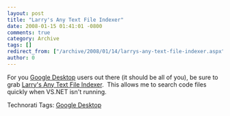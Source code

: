 ```yaml
---
layout: post
title: "Larry's Any Text File Indexer"
date: 2008-01-15 01:41:01 -0800
comments: true
category: Archive
tags: []
redirect_from: ["/archive/2008/01/14/larrys-any-text-file-indexer.aspx"]
author: 0
---
```

<!-- more -->
<p>For you <a href="http://desktop.google.com/" target="_blank">Google Desktop</a> users out there (it should be all of you), be sure to grab <a href="http://desktop.google.com/plugins/i/indexitall.html?hl=en" target="_blank">Larry's Any Text File Indexer</a>.  This allows me to search code files quickly when VS.NET isn't running.</p>  <div class="wlWriterSmartContent" id="scid:0767317B-992E-4b12-91E0-4F059A8CECA8:e4c5e46e-efa3-43c6-bb5e-a437c1015f06" style="padding-right: 0px; display: inline; padding-left: 0px; padding-bottom: 0px; margin: 0px; padding-top: 0px">Technorati Tags: <a href="http://technorati.com/tags/Google%20Desktop" rel="tag">Google Desktop</a></div>

